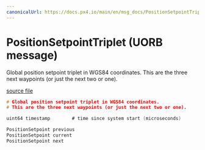 ```yaml
---
canonicalUrl: https://docs.px4.io/main/en/msg_docs/PositionSetpointTriplet
---
```


# PositionSetpointTriplet (UORB message)

Global position setpoint triplet in WGS84 coordinates.
This are the three next waypoints (or just the next two or one).

[source file](https://github.com/PX4/PX4-Autopilot/blob/release/1.14/msg/PositionSetpointTriplet.msg)

```c
# Global position setpoint triplet in WGS84 coordinates.
# This are the three next waypoints (or just the next two or one).

uint64 timestamp		# time since system start (microseconds)

PositionSetpoint previous
PositionSetpoint current
PositionSetpoint next

```
